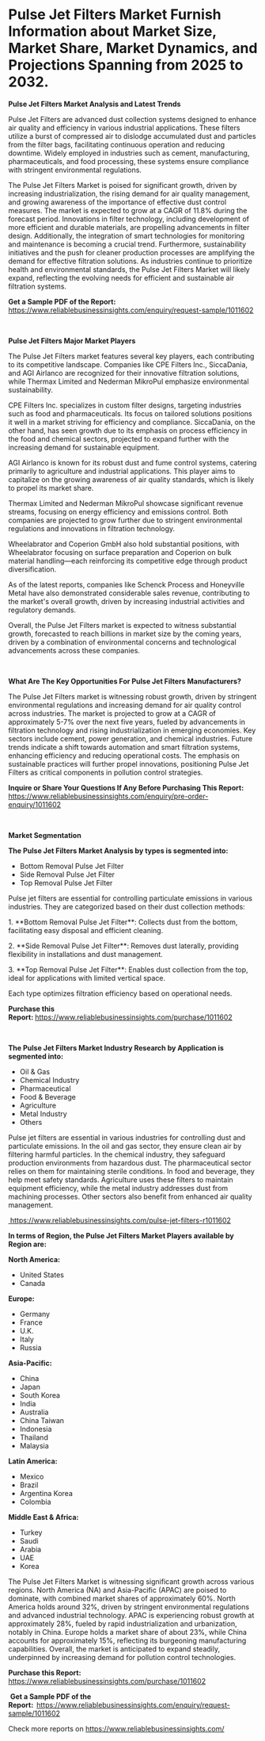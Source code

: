 <p><h1>Pulse Jet Filters Market Furnish Information about Market Size, Market Share, Market Dynamics, and Projections Spanning from 2025 to 2032.</h1></p><p><strong>Pulse Jet Filters Market Analysis and Latest Trends</strong></p>
<p><p>Pulse Jet Filters are advanced dust collection systems designed to enhance air quality and efficiency in various industrial applications. These filters utilize a burst of compressed air to dislodge accumulated dust and particles from the filter bags, facilitating continuous operation and reducing downtime. Widely employed in industries such as cement, manufacturing, pharmaceuticals, and food processing, these systems ensure compliance with stringent environmental regulations.</p><p>The Pulse Jet Filters Market is poised for significant growth, driven by increasing industrialization, the rising demand for air quality management, and growing awareness of the importance of effective dust control measures. The market is expected to grow at a CAGR of 11.8% during the forecast period. Innovations in filter technology, including development of more efficient and durable materials, are propelling advancements in filter design. Additionally, the integration of smart technologies for monitoring and maintenance is becoming a crucial trend. Furthermore, sustainability initiatives and the push for cleaner production processes are amplifying the demand for effective filtration solutions. As industries continue to prioritize health and environmental standards, the Pulse Jet Filters Market will likely expand, reflecting the evolving needs for efficient and sustainable air filtration systems.</p></p>
<p><strong>Get a Sample PDF of the Report:&nbsp;</strong> <a href="https://www.reliablebusinessinsights.com/enquiry/request-sample/1011602?utm_campaign=3298&utm_medium=2&utm_source=Github&utm_content=ia&utm_term=11042025&utm_id=pulse-jet-filters">https://www.reliablebusinessinsights.com/enquiry/request-sample/1011602</a></p>
<p>&nbsp;</p>
<p><strong>Pulse Jet Filters Major Market Players</strong></p>
<p><p>The Pulse Jet Filters market features several key players, each contributing to its competitive landscape. Companies like CPE Filters Inc., SiccaDania, and AGI Airlanco are recognized for their innovative filtration solutions, while Thermax Limited and Nederman MikroPul emphasize environmental sustainability.</p><p>CPE Filters Inc. specializes in custom filter designs, targeting industries such as food and pharmaceuticals. Its focus on tailored solutions positions it well in a market striving for efficiency and compliance. SiccaDania, on the other hand, has seen growth due to its emphasis on process efficiency in the food and chemical sectors, projected to expand further with the increasing demand for sustainable equipment.</p><p>AGI Airlanco is known for its robust dust and fume control systems, catering primarily to agriculture and industrial applications. This player aims to capitalize on the growing awareness of air quality standards, which is likely to propel its market share.</p><p>Thermax Limited and Nederman MikroPul showcase significant revenue streams, focusing on energy efficiency and emissions control. Both companies are projected to grow further due to stringent environmental regulations and innovations in filtration technology.</p><p>Wheelabrator and Coperion GmbH also hold substantial positions, with Wheelabrator focusing on surface preparation and Coperion on bulk material handling—each reinforcing its competitive edge through product diversification.</p><p>As of the latest reports, companies like Schenck Process and Honeyville Metal have also demonstrated considerable sales revenue, contributing to the market's overall growth, driven by increasing industrial activities and regulatory demands.</p><p>Overall, the Pulse Jet Filters market is expected to witness substantial growth, forecasted to reach billions in market size by the coming years, driven by a combination of environmental concerns and technological advancements across these companies.</p></p>
<p>&nbsp;</p>
<p><strong>What Are The Key Opportunities For Pulse Jet Filters Manufacturers?</strong></p>
<p><p>The Pulse Jet Filters market is witnessing robust growth, driven by stringent environmental regulations and increasing demand for air quality control across industries. The market is projected to grow at a CAGR of approximately 5-7% over the next five years, fueled by advancements in filtration technology and rising industrialization in emerging economies. Key sectors include cement, power generation, and chemical industries. Future trends indicate a shift towards automation and smart filtration systems, enhancing efficiency and reducing operational costs. The emphasis on sustainable practices will further propel innovations, positioning Pulse Jet Filters as critical components in pollution control strategies.</p></p>
<p><strong>Inquire or Share Your Questions If Any Before Purchasing This Report:</strong> <a href="https://www.reliablebusinessinsights.com/enquiry/pre-order-enquiry/1011602?utm_campaign=3298&utm_medium=2&utm_source=Github&utm_content=ia&utm_term=11042025&utm_id=pulse-jet-filters">https://www.reliablebusinessinsights.com/enquiry/pre-order-enquiry/1011602</a></p>
<p>&nbsp;</p>
<p><strong>Market Segmentation</strong></p>
<p><strong>The Pulse Jet Filters Market Analysis by types is segmented into:</strong></p>
<p><ul><li>Bottom Removal Pulse Jet Filter</li><li>Side Removal Pulse Jet Filter</li><li>Top Removal Pulse Jet Filter</li></ul></p>
<p><p>Pulse jet filters are essential for controlling particulate emissions in various industries. They are categorized based on their dust collection methods: </p><p>1. **Bottom Removal Pulse Jet Filter**: Collects dust from the bottom, facilitating easy disposal and efficient cleaning.</p><p>2. **Side Removal Pulse Jet Filter**: Removes dust laterally, providing flexibility in installations and dust management.</p><p>3. **Top Removal Pulse Jet Filter**: Enables dust collection from the top, ideal for applications with limited vertical space. </p><p>Each type optimizes filtration efficiency based on operational needs.</p></p>
<p><strong>Purchase this Report:&nbsp;</strong><a href="https://www.reliablebusinessinsights.com/purchase/1011602?utm_campaign=3298&utm_medium=2&utm_source=Github&utm_content=ia&utm_term=11042025&utm_id=pulse-jet-filters">https://www.reliablebusinessinsights.com/purchase/1011602</a></p>
<p>&nbsp;</p>
<p><strong>The Pulse Jet Filters Market Industry Research by Application is segmented into:</strong></p>
<p><ul><li>Oil & Gas</li><li>Chemical Industry</li><li>Pharmaceutical</li><li>Food & Beverage</li><li>Agriculture</li><li>Metal Industry</li><li>Others</li></ul></p>
<p><p>Pulse jet filters are essential in various industries for controlling dust and particulate emissions. In the oil and gas sector, they ensure clean air by filtering harmful particles. In the chemical industry, they safeguard production environments from hazardous dust. The pharmaceutical sector relies on them for maintaining sterile conditions. In food and beverage, they help meet safety standards. Agriculture uses these filters to maintain equipment efficiency, while the metal industry addresses dust from machining processes. Other sectors also benefit from enhanced air quality management.</p></p>
<p><a href="https://www.reliablebusinessinsights.com/pulse-jet-filters-r1011602?utm_campaign=3298&utm_medium=2&utm_source=Github&utm_content=ia&utm_term=11042025&utm_id=pulse-jet-filters">&nbsp;https://www.reliablebusinessinsights.com/pulse-jet-filters-r1011602</a></p>
<p><strong>In terms of Region, the Pulse Jet Filters Market Players available by Region are:</strong></p>
<p>
    <p> <strong> North America: </strong>
        <ul>
            <li>United States</li>
            <li>Canada</li>
        </ul>
        </p> 
    <p> <strong> Europe: </strong>
        <ul>
            <li>Germany</li>
            <li>France</li>
            <li>U.K.</li>
            <li>Italy</li>
            <li>Russia</li>
        </ul>
        </p> 
    <p> <strong> Asia-Pacific: </strong>
        <ul>
            <li>China</li>
            <li>Japan</li>
            <li>South Korea</li>
            <li>India</li>
            <li>Australia</li>
            <li>China Taiwan</li>
            <li>Indonesia</li>
            <li>Thailand</li>
            <li>Malaysia</li>
        </ul>
        </p> 
    <p> <strong> Latin America: </strong>
        <ul>
            <li>Mexico</li>
            <li>Brazil</li>
            <li>Argentina Korea</li>
            <li>Colombia</li>
        </ul>
        </p> 
    <p> <strong> Middle East & Africa: </strong>
        <ul>
            <li>Turkey</li>
            <li>Saudi</li>
            <li>Arabia</li>
            <li>UAE</li>
            <li>Korea</li>
        </ul>
    </p>
    </p>
<p><p>The Pulse Jet Filters Market is witnessing significant growth across various regions. North America (NA) and Asia-Pacific (APAC) are poised to dominate, with combined market shares of approximately 60%. North America holds around 32%, driven by stringent environmental regulations and advanced industrial technology. APAC is experiencing robust growth at approximately 28%, fueled by rapid industrialization and urbanization, notably in China. Europe holds a market share of about 23%, while China accounts for approximately 15%, reflecting its burgeoning manufacturing capabilities. Overall, the market is anticipated to expand steadily, underpinned by increasing demand for pollution control technologies.</p></p>
<p><strong>Purchase this Report: </strong><a href="https://www.reliablebusinessinsights.com/purchase/1011602?utm_campaign=3298&utm_medium=2&utm_source=Github&utm_content=ia&utm_term=11042025&utm_id=pulse-jet-filters">https://www.reliablebusinessinsights.com/purchase/1011602</a></p>
<p>&nbsp;<strong>Get a Sample PDF of the Report:&nbsp;&nbsp;</strong><a href="https://www.reliablebusinessinsights.com/enquiry/request-sample/1011602?utm_campaign=3298&utm_medium=2&utm_source=Github&utm_content=ia&utm_term=11042025&utm_id=pulse-jet-filters">https://www.reliablebusinessinsights.com/enquiry/request-sample/1011602</a></p>
<p><strong></strong></p>
<p>Check more reports on <a href="https://www.reliablebusinessinsights.com/?utm_campaign=3298&utm_medium=2&utm_source=Github&utm_content=ia&utm_term=11042025&utm_id=pulse-jet-filters">https://www.reliablebusinessinsights.com/</a></p>